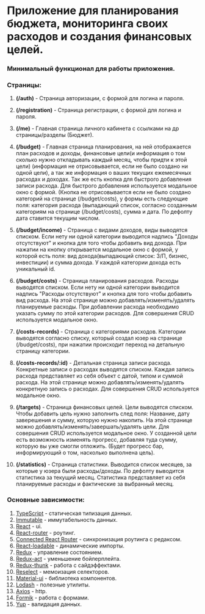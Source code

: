 # Приложение для планирования бюджета, мониторинга своих расходов и создания финансовых целей.

### Минимальный функционал для работы приложения.

### Страницы:

1. **(/auth)** - Страница авторизации, с формой для логина и пароля.

2. **(/registration)** - Страница регистрации, с формой для логина и пароля.

3. **(/me)** - Главная страница личного кабинета с ссылками на др страницы/разделы (Бюджет).

4. **(/budget)** - Главная страница планирования, на ней отображается план расходов и доходы,
    финансовые цели(и информация о том сколько нужно откладывать каждый месяц, чтобы придти к этой цели)
    (информация не отрисовывается, если не было создано ни одной цели),
    а так же информация о ваших текущих ежемесячных расходах и доходах.
    Так же есть кнопка для быстрого добавления записи расхода.
    Для быстрого добавления используется модальное окно с формой.
    (Кнопка не отрисовывается если не было создано категорий на странице (/budget/costs),
    у формы есть следующие поля:
    категория расхода (выпадающий список, согласно созданным категориям на странице (/budget/costs), сумма и дата.
    По дефолту дата ставится текущим числом.
    
5. **(/budget/income)** - Страница с видами доходов, виды выводятся списком.
    Если нету ни одной категории выводится надпись "Доходы отсутствуют" и кнопка для того чтобы добавить вид дохода.
    При нажатии на кнопку открывается модальное окно с формой,
    у которой есть поля: вид дохода(выпадающий список: З/П, бизнес, инвестиции) и сумма дохода.
    У каждой категории дохода есть уникальный id.
    
6. **(/budget/costs)** - Страница планирования расходов. Расходы выводятся списком.
    Если нету ни одной категории выводится надпись "Расходы отсутствуют" и кнопка для того чтобы добавить вид расхода.
    На этой странице можно добавлять/изменять/удалять планируемые расходы.
    При добавлении расхода необходимо указать сумму по этой категории расходов.
    Для совершения CRUD используется модальное окно.
    
7. **(/costs-records)** - Страница с категориями расходов. Категории выводятся согласно списку,
    который создал юзер на странице (/budget/costs),
    при нажатии происходит переход на детальную страницу категории.
    
8. **(/costs-records/:id)** - Детальная страница записи расхода.
    Конкретные записи о расходах выводятся списком.
    Каждая запись расхода представляет из себя объект с датой, типом и суммой расхода.
    На этой странице можно добавлять/изменять/удалять конкретную запись о расходах.
    Для совершения CRUD используется модальное окно.
    
9. **(/targets)** - Страница финансовых целей.
    Цели выводятся списком.
    Чтобы добавить цель нужно заполнить след поля:
    Название, дату заверешения и сумму, которую нужно накопить.
    На этой странице можно добавлять/изменять/завершать/удалять цели.
    Для совершения CRUD используется модальное окно.
    У созданной цели есть возможность изменять прогресс, добавляя туда сумму,
    которую вы уже смогли отложить. (Будет прогресс бар, информирующий о том, насколько выполнена цель).
    
10. **(/statistics)** - Страница статистики.
    Выводится список месяцев, за которые у юзера были расходы/доходы.
    По дефолту выводится статистика за текущий месяц.
    Статистика представляет из себя планируемые расходы и фактические за выбранный месяц.
    
    
    
### Основные зависимости:

1. [TypeScript](https://www.typescriptlang.org/docs/home.html) - статическая типизация данных.
2. [Immutable](https://facebook.github.io/immutable-js/docs/#/) - иммутабельность данных.
3. [React](https://reactjs.org/docs/getting-started.html) - ui.
4. [React-router](https://reacttraining.com/react-router/web/guides/quick-start) - роутинг.
5. [Connected React Router](https://github.com/supasate/connected-react-router) - синхронизация роутинга с редаксом.
6. [React-loadable](https://github.com/jamiebuilds/react-loadable) - динамические импорты.
7. [Redux](https://redux.js.org/api/api-reference) - управление состоянием.
8. [Redux-act](https://github.com/pauldijou/redux-act) - уменьшение бойлерплейта.
9. [Redux-thunk](https://github.com/reduxjs/redux-thunk) - работа с сайдэффектами.
10. [Reselect](https://github.com/reduxjs/reselect) - мемоизация селекторов.
11. [Material-ui](https://material-ui.com/) - библиотека компонентов.
12. [Lodash](https://lodash.com/) - полезные утилиты.
13. [Axios](https://github.com/axios/axios) - http.
14. [Formik](https://github.com/jaredpalmer/formik) - работа с формами.
15. [Yup](https://github.com/jquense/yup) - валидация данных.
